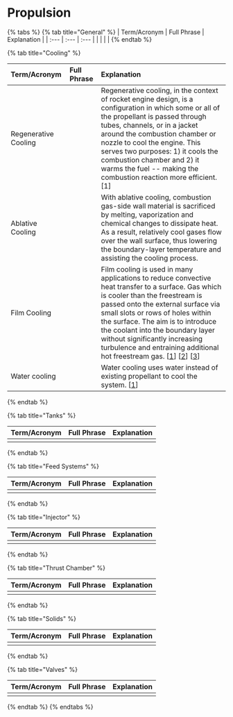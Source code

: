 # Propulsion

{% tabs %}
{% tab title="General" %}
| Term/Acronym | Full Phrase | Explanation |
| :--- | :--- | :--- |
|  |  |  |
{% endtab %}

{% tab title="Cooling" %}


| Term/Acronym | Full Phrase | Explanation |
| :--- | :--- | :--- |
| Regenerative Cooling |  | Regenerative cooling, in the context of rocket engine design, is a configuration in which some or all of the propellant is passed through tubes, channels, or in a jacket around the combustion chamber or nozzle to cool the engine. This serves two purposes: 1\) it cools the combustion chamber and 2\) it warms the fuel -- making the combustion reaction more efficient. \[1\] |
| Ablative Cooling |  | With ablative cooling, combustion gas-side wall material is sacrificed by melting, vaporization and chemical changes to dissipate heat. As a result, relatively cool gases flow over the wall surface, thus lowering the boundary-layer temperature and assisting the cooling process. |
| Film Cooling |  | Film cooling is used in many applications to reduce convective heat transfer to a surface. Gas which is cooler than the freestream is passed onto the external surface via small slots or rows of holes within the surface. The aim is to introduce the coolant into the boundary layer without significantly increasing turbulence and entraining additional hot freestream gas. \[[1](https://apps.dtic.mil/sti/pdfs/ADA234288.pdf)\] \[[2](http://dept.me.umn.edu/labs/tcht/measurements/what.html)\] \[[3](http://thermopedia.com/content/759/)\] |
| Water cooling |  | Water cooling uses water instead of existing propellant to cool the system. \[[1](https://apps.dtic.mil/dtic/tr/fulltext/u2/486409.pdf)\] |
{% endtab %}

{% tab title="Tanks" %}


| Term/Acronym | Full Phrase | Explanation |
| :--- | :--- | :--- |
|  |  |  |
{% endtab %}

{% tab title="Feed Systems" %}


| Term/Acronym | Full Phrase | Explanation |
| :--- | :--- | :--- |
|  |  |  |
{% endtab %}

{% tab title="Injector" %}


| Term/Acronym | Full Phrase | Explanation |
| :--- | :--- | :--- |
|  |  |  |
{% endtab %}

{% tab title="Thrust Chamber" %}


| Term/Acronym | Full Phrase | Explanation |
| :--- | :--- | :--- |
|  |  |  |
{% endtab %}

{% tab title="Solids" %}


| Term/Acronym | Full Phrase | Explanation |
| :--- | :--- | :--- |
|  |  |  |
{% endtab %}

{% tab title="Valves" %}


| Term/Acronym | Full Phrase | Explanation |
| :--- | :--- | :--- |
|  |  |  |
{% endtab %}
{% endtabs %}



